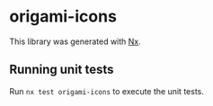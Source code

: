 # origami-icons

This library was generated with [Nx](https://nx.dev).

## Running unit tests

Run `nx test origami-icons` to execute the unit tests.
